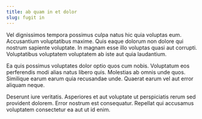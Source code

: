 ```yaml
---
title: ab quam in et dolor
slug: fugit in
---
```


Vel dignissimos tempora possimus culpa natus hic quia voluptas eum. Accusantium voluptatibus maxime. Quis eaque dolorum non dolore qui nostrum sapiente voluptate. In magnam esse illo voluptas quasi aut corrupti. Voluptatibus voluptatem voluptatem ab iste aut quia laudantium.

Ea quis possimus voluptates dolor optio quos cum nobis. Voluptatum eos perferendis modi alias natus libero quis. Molestias ab omnis unde quos. Similique earum earum quia recusandae unde. Quaerat earum vel aut error aliquam neque.

Deserunt iure veritatis. Asperiores et aut voluptate ut perspiciatis rerum sed provident dolorem. Error nostrum est consequatur. Repellat qui accusamus voluptatem consectetur ea aut ut id enim.
